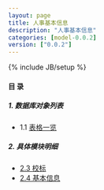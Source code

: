 ```yaml
---
layout: page
title: 人事基本信息 
description: "人事基本信息"
categories: [model-0.0.2]
version: ["0.0.2"]
---
```

{% include JB/setup %}

#### 目 录

##### 1. 数据库对象列表
  * 1.1 [表格一览](tables.html)

##### 2. 具体模块明细
* [2.3 校标](xb.html)
* [2.4 基本信息](info.html)
